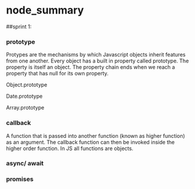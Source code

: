 # node_summary

##sprint 1:

### prototype

Protypes are the mechanisms by which Javascript objects inherit features from one another.
Every object has a built in property called prototype. 
The property is itself an object. 
The property chain ends when we reach a property that has null for its own property.

Object.prototype

Date.prototype

Array.prototype


###  callback
A function that is passed into another function (known as higher function) as an argument.
The callback function can then be invoked inside the higher order function.
In JS all functions are objects.

###   async/ await

###  promises

